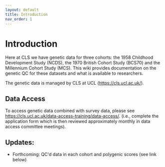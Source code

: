 ```yaml
---
layout: default
title: Introduction
nav_order: 1
---
```


# Introduction 

Here at CLS we have genetic data for three cohorts: the 1958 Childhood Development Study (NCDS), the 1970 British Cohort Study (BCS70) and the Millennium Cohort Study (MCS). This wiki provides documentation on the genetic QC for these datasets and what is available to researchers.

The genetic data is managed by CLS at UCL (<https://cls.ucl.ac.uk/>). 

## Data Access

To access genetic data combined with survey data, please see <https://cls.ucl.ac.uk/data-access-training/data-access/>. (i.e., complete the application form which is then reviewed approximately monthly in data access committee meetings).

## Updates:
- Forthcoming: QC'd data in each cohort and polygenic scores (see link below)

